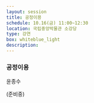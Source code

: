 ```yaml
---
layout: session
title: 공정이용
schedule: 10.16(금) 11:00~12:30
location: 국립중앙박물관 소강당
type: 강연
box: whiteblue_light
description:
---
```


### 공정이용

윤종수

(준비중)
